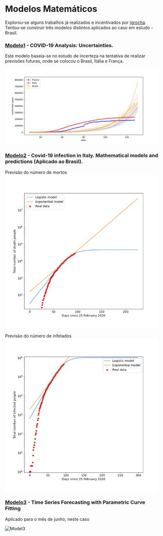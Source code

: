 # Modelos Matemáticos

Explorou-se alguns trabalhos já realizados e incentivados por [jgrocha](https://github.com/jgrocha/covid-pt/tree/master/Jupyter).
Tentou-se construir três modelos distintos aplicados ao caso em estudo - Brasil.

### [Modelo1](https://thedatafrog.com/en/articles/covid-19-analysis-uncertainties) - COVID-19 Analysis: Uncertainties.

Este modelo baseia-se no estudo de incerteza na tentativa de realizar previsões futuras, onde se colocou o Brasil, Itália e França.

![Model1](https://github.com/ShadowTwin41/EpidemiologiaCovid19/blob/master/Andre/Covid-19Brazil/ML/Model1.png)


### [Modelo2](https://towardsdatascience.com/covid-19-infection-in-italy-mathematical-models-and-predictions-7784b4d7dd8d) - Covid-19 infection in Italy. Mathematical models and predictions (Aplicado ao Brasil).

Previsão do número de mortos 
![Model2Deaths](https://github.com/ShadowTwin41/EpidemiologiaCovid19/blob/master/Andre/Covid-19Brazil/ML/Model2-Deaths.png)

Previsão do número de infetados
![Model2](https://github.com/ShadowTwin41/EpidemiologiaCovid19/blob/master/Andre/Covid-19Brazil/ML/Model2.png)

### [Modelo3](https://medium.com/analytics-vidhya/how-to-predict-when-the-covid-19-pandemic-will-stop-in-your-country-with-python-d6fbb2425a9f) - Time Series Forecasting with Parametric Curve Fitting

Aplicado para o mês de junho, neste caso

![Model3](https://github.com/ShadowTwin41/EpidemiologiaCovid19/blob/master/Andre/Covid-19Brazil/ML/Model3-2.png)

